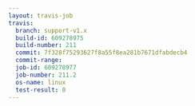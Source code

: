 ```yaml
---
layout: travis-job
travis:
  branch: support-v1.x
  build-id: 609278975
  build-number: 211
  commit: 7f328f75293627f8a55f8ea281b7671dfabdecb4
  commit-range: 
  job-id: 609278977
  job-number: 211.2
  os-name: linux
  test-result: 0
---
```


